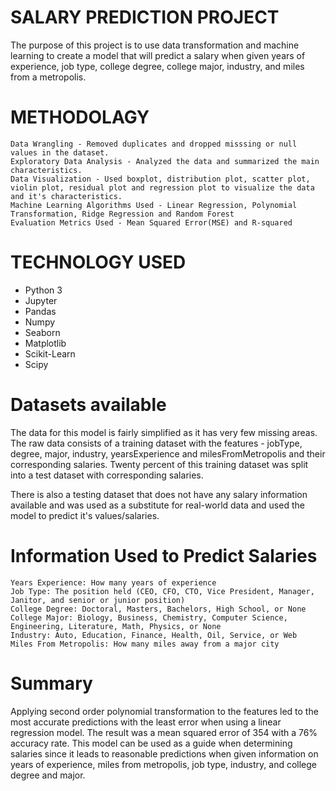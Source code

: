 # SALARY PREDICTION PROJECT
The purpose of this project is to use data transformation and machine learning to create a model that will predict a salary when given years of experience, job type, college degree, college major, industry, and miles from a metropolis.
# METHODOLAGY

    Data Wrangling - Removed duplicates and dropped misssing or null values in the dataset.
    Exploratory Data Analysis - Analyzed the data and summarized the main characteristics.
    Data Visualization - Used boxplot, distribution plot, scatter plot, violin plot, residual plot and regression plot to visualize the data and it's characteristics.
    Machine Learning Algorithms Used - Linear Regression, Polynomial Transformation, Ridge Regression and Random Forest
    Evaluation Metrics Used - Mean Squared Error(MSE) and R-squared
# TECHNOLOGY USED
 - Python 3
 - Jupyter
 - Pandas
 - Numpy
 - Seaborn
 - Matplotlib
 - Scikit-Learn
 - Scipy
 # Datasets available

The data for this model is fairly simplified as it has very few missing areas. The raw data consists of a training dataset with the features - jobType, degree, major, industry, yearsExperience and milesFromMetropolis and their corresponding salaries. Twenty percent of this training dataset was split into a test dataset with corresponding salaries.

There is also a testing dataset that does not have any salary information available and was used as a substitute for real-world data and used the model to predict it's values/salaries.
# Information Used to Predict Salaries

    Years Experience: How many years of experience
    Job Type: The position held (CEO, CFO, CTO, Vice President, Manager, Janitor, and senior or junior position)
    College Degree: Doctoral, Masters, Bachelors, High School, or None
    College Major: Biology, Business, Chemistry, Computer Science, Engineering, Literature, Math, Physics, or None
    Industry: Auto, Education, Finance, Health, Oil, Service, or Web
    Miles From Metropolis: How many miles away from a major city

# Summary

Applying second order polynomial transformation to the features led to the most accurate predictions with the least error when using a linear regression model. The result was a mean squared error of 354 with a 76% accuracy rate.
This model can be used as a guide when determining salaries since it leads to reasonable predictions when given information on years of experience, miles from metropolis, job type, industry, and college degree and major.
